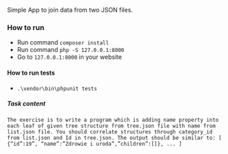Simple App to join data from two JSON files.

### How to run
- Run command `composer install`
- Run command `php -S 127.0.0.1:8000`
- Go to `127.0.0.1:8000` in your website

#### How to run tests
- `.\vendor\bin\phpunit tests`

##### Task content
`The exercise is to write a program which is adding name property into each leaf of given tree
structure from tree.json file with name from list.json file. You should correlate
structures through category_id from list.json and Id in tree.json.
The output should be similar to:
[
{“id”:19”, “name”:”Zdrowie i uroda”,”children”:[]}, ...
]`